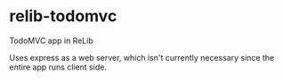 relib-todomvc
=============

TodoMVC app in ReLib

Uses express as a web server, which isn't currently necessary since the entire app runs client side.

